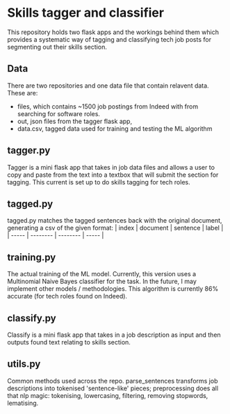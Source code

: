 # Skills tagger and classifier

This repository holds two flask apps and the workings behind them which provides a systematic way of tagging and classifying tech job posts for segmenting out their skills section.

## Data

There are two repositories and one data file that contain relavent data. These are:
 - files, which contains ~1500 job postings from Indeed with from searching for software roles.
 - out, json files from the tagger flask app,
 - data.csv, tagged data used for training and testing the ML algorithm

## tagger.py

Tagger is a mini flask app that takes in job data files and allows a user to copy and paste from the text into a textbox that will submit the section for tagging. This current is set up to do skills tagging for tech roles.


## tagged.py

tagged.py matches the tagged sentences back with the original document, generating a csv of the given format:
| index | document | sentence | label |
| ----- | -------- | -------- | ----- |

## training.py

The actual training of the ML model. Currently, this version uses a Multinomial Naive Bayes classifier for the task. In the future, I may implement other models / methodologies. This algorithm is currently 86% accurate (for tech roles found on Indeed).

## classify.py

Classify is a mini flask app that takes in a job description as input and then outputs found text relating to skills section.

## utils.py

Common methods used across the repo. parse_sentences transforms job descriptions into tokenised 'sentence-like' pieces; preprocessing does all that nlp magic: tokenising, lowercasing, filtering, removing stopwords, lematising.
